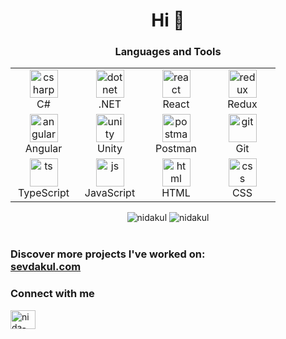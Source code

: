 <h1 align="center">Hi 🌺</h1>

<h3 align="center">Languages and Tools</h3>
<table align="center">
<tr>
  <td align="center" width="90">
      <img src="https://skillicons.dev/icons?i=cs" alt="csharp" width="45" height="45" />
      <br>C#
  </td>
   <td align="center" width="90">
      <img src="https://skillicons.dev/icons?i=dotnet" alt="dotnet" width="45" height="45" />
      <br>.NET
  </td>
    <td align="center" width="90">
      <img src="https://skillicons.dev/icons?i=react" alt="react" width="45" height="45" />
      <br>React
  </td>
   <td align="center" width="90">
      <img src="https://skillicons.dev/icons?i=redux" alt="redux" width="45" height="45" />
      <br>Redux
  </td>
  
</tr>
  <tr>
     <td align="center" width="90">
      <img src="https://skillicons.dev/icons?i=angular" alt="angular" width="45" height="45" />
      <br>Angular
  </td>
     <td align="center" width="90">
           <img src="https://skillicons.dev/icons?i=unity" alt="unity" width="45" height="45" />
      <br>Unity
        </td>
        <td align="center" width="90">
           <img src="https://skillicons.dev/icons?i=postman" alt="postman" width="45" height="45" />
      <br>Postman
        </td>
      <td align="center" width="90">
      <img src="https://skillicons.dev/icons?i=git" alt="git" width="45" height="45" />
      <br>Git
  </td>
  </tr>
  <tr>
     <td align="center" width="90">
      <img src="https://skillicons.dev/icons?i=ts" alt="ts" width="45" height="45" />
      <br>TypeScript
  </td>
       <td align="center" width="90">
      <img src="https://skillicons.dev/icons?i=js" alt="js" width="45" height="45" />
      <br>JavaScript
  </td>
     <td align="center" width="90">
      <img src="https://skillicons.dev/icons?i=html" alt="html" width="45" height="45" />
      <br>HTML
  </td>
     <td align="center" width="90">
      <img src="https://skillicons.dev/icons?i=css" alt="css" width="45" height="45" />
      <br>CSS
  </td>
    
  </tr>
</table>
  <div align="center">
  <img src="https://github-readme-streak-stats.herokuapp.com/?user=nidakul&theme=transparent&"alt="nidakul" />
<img src="https://github-readme-stats.vercel.app/api?username=nidakul&show_icons=true&theme=transparent&locale=en" alt="nidakul" />
</div>

</br>
<h3 align="left">Discover more projects I've worked on:</br> 
    <a href="https://sevdakul.com" target="_blank">sevdakul.com</a>
</h3>

<h3 align="left">Connect with me</h3>
<p align="left">
<a href="https://linkedin.com/in/nida-kul" target="blank"><img align="center" src="https://raw.githubusercontent.com/rahuldkjain/github-profile-readme-generator/master/src/images/icons/Social/linked-in-alt.svg" alt="nida-kul" height="30" width="40" /></a>
</p>

